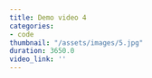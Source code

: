 ```yaml
---
title: Demo video 4
categories:
- code
thumbnail: "/assets/images/5.jpg"
duration: 3650.0
video_link: ''
---
```


